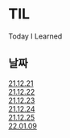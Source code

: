 # TIL
Today I Learned

## 날짜
[21.12.21](https://github.com/choemujung/TIL/blob/main/til_doc/211221.md)</br>
[21.12.22](https://github.com/choemujung/TIL/blob/main/til_doc/211222.md)</br>
[21.12.23](https://github.com/choemujung/TIL/blob/main/til_doc/211223.md)</br>
[21.12.24](https://github.com/choemujung/TIL/blob/main/til_doc/211224.md)</br>
[21.12.25](https://github.com/choemujung/TIL/blob/main/til_doc/211225.md)</br>
[22.01.09](https://github.com/choemujung/TIL/blob/main/til_doc/220109.md)</br>